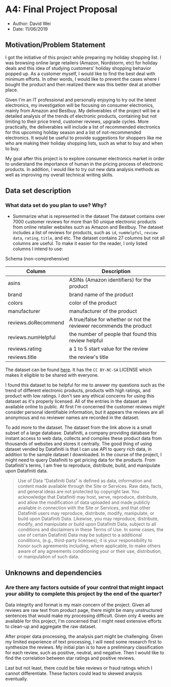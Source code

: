 # A4: Final Project Proposal
- Author: David Wei
- Date: 11/06/2019

## Motivation/Problem Statement
I got the initiative of this project while preparing my holiday shopping list. I was browsing online large retailers (Amazon, Nordstorm, etc) for holiday deals and this idea of studying customers' holiday shopping behavior popped up. As a customer myself, I would like to find the best deal with minimum efforts. In other words, I would like to prevent the cases where I bought the product and then realized there was this better deal at another place.

Given I'm an IT professional and personally enjoying to try out the latest electronics, my investigation will be focusing on consumer electronics, mainly from Amazon and Bestbuy. My deliverables of the project will be a detailed analysis of the trends of electronic products, containing but not limiting to their price trend, customer reviews, upgrade cycles. More practically, the deliverables will include a list of recommended electronics for this upcoming holiday season
and a list of not-recommended electronics. It would be useful to provide suggestions for shoppers like me who are making their holiday shopping lists, such as what to buy and when to buy.

My goal after this project is to explore consumer electronics market in order to understand the importance of human in the pricing process of electronic products. In addition, I would like to try out new data analysis methods as well as improving my overall technical writing skills.

## Data set description
### What data set do you plan to use? Why?
- Summarize what is represented in the dataset
The dataset contains over 7000 customer reviews for more than 50 unique electronic products from online retailer websites such as Amazon and Bestbuy. The dataset includes a list of reviews for products, such as `id`, `numHelpful`, `review data`, `rating`, `title`, and etc. The dataset contains 27 columns but not all columns are useful. To make it easier for the reader, I only listed columns I intend to use:

Schema (non-comprehensive)

| Column | Description |
|---------|-----------|
|asins|ASINs (Amazon identifiers) for the product|
|brand|brand name of the product|
|colors|color of the product|
|manufacturer|manufacturer of the product|
|reviews.doRecommend|A true/false for whether or not the reviewer recommends the product|
|reviews.numHelpful|the number of people that found this review helpful|
|reviews.rating|a 1 to 5 start value for the review|
|reviews.title|the review's title|


The dataset can be found [here](https://data.world/datafiniti/amazon-and-best-buy-electronics).
It has the `CC BY-NC-SA` LICENSE which makes it eligible to be shared with everyone.

I found this dataset to be helpful for me to answer my questions such as the trend of different electronic products, products with high ratings, and product with low ratings. 
I don't see any ethical concerns for using this dataset as it's properly licensed. All of the entries in the dataset are available online to public. At first I'm concerned the customer reviews might consider personal identifiable information, but it appears the reviews are all anonymous and no reviewer names are recorded in the dataset.

To add more to the dataset. The dataset from the link above is a small subset of a large database. Datafiniti, a company providing database for instant access to web data, collects and compiles these product data from thousands of websites and stores it centrally. The good thing of using dataset vended by Datafiniti is that I can use API to query rich data, in addition to the sample dataset I downloaded. In the course of the project, I might need to query Datafiniti to get pricing data for
the products. From Datafiniti's terms, I am free to reproduce, distribute, build, and manipulate upon Datafiniti data.

> Use of Data
“Datafiniti Data” is defined as data, information and content made available through the Site or Services.
Raw data, facts, and general ideas are not protected by copyright law. You acknowledge that Datafiniti may host, serve, reproduce, distribute, and allow the modification of data uploaded and made publicly available in connection with the Site or Services, and that other Datafiniti users may reproduce, distribute, modify, manipulate, or build upon Datafiniti Data. Likewise, you may reproduce, distribute, modify, and manipulate or build upon Datafiniti Data, subject to all conditions and disclaimers in these Terms of Use. In some cases, the use of certain Datafiniti Data may be subject to a additional conditions, (e.g., third-party licenses); it is your responsibility to honor such agreements including, where applicable, to make others aware of any agreements conditioning your or their use, distribution, or manipulation of such data.

## Unknowns and dependencies
### Are there any factors outside of your control that might impact your ability to complete this project by the end of the quarter?
Data integrity and format is my main concern of the project. Given all reviews are raw text from product page, there might be many unstructured sentences that would make my processing difficult. Given only 4 weeks are available for this project, I'm concerned that I might need extensive efforts to clean-up and aggregate the raw dataset.

After proper data processing, the analysis part might be challenging. Given my limited experience of text processing, I will need some research first to synthesize the reviews. My initial plan is to have a preliminary classification for each review, such as positive, neutral, and negative. Then I would like to find the correlation between star ratings and positive reviews.

Last but not least, there could be fake reviews or fraud ratings which I cannot differentiate. These factors could lead to skewed analysis eventually.
